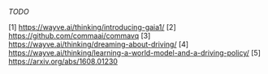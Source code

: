 *TODO*

[1] https://wayve.ai/thinking/introducing-gaia1/
[2] https://github.com/commaai/commavq
[3] https://wayve.ai/thinking/dreaming-about-driving/
[4] https://wayve.ai/thinking/learning-a-world-model-and-a-driving-policy/
[5] https://arxiv.org/abs/1608.01230

